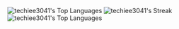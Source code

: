 ![techiee3041's Top Languages](https://github-readme-stats.vercel.app/api/top-langs/?username=techiee3041&theme=radical&show_icons=true&hide_border=false&layout=compact)
![techiee3041's Streak](https://github-readme-streak-stats.herokuapp.com/?user=techiee3041&theme=radical&hide_border=false)
![techiee3041's Top Languages](https://github-readme-stats.vercel.app/api/top-langs/?username=techiee3041&theme=radical&show_icons=true&hide_border=false&layout=compact)
